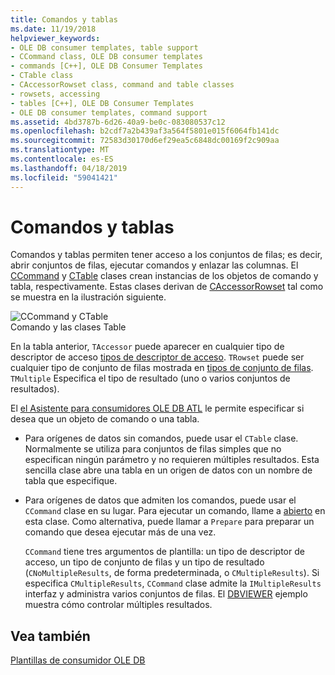 ```yaml
---
title: Comandos y tablas
ms.date: 11/19/2018
helpviewer_keywords:
- OLE DB consumer templates, table support
- CCommand class, OLE DB consumer templates
- commands [C++], OLE DB Consumer Templates
- CTable class
- CAccessorRowset class, command and table classes
- rowsets, accessing
- tables [C++], OLE DB Consumer Templates
- OLE DB consumer templates, command support
ms.assetid: 4bd3787b-6d26-40a9-be0c-083080537c12
ms.openlocfilehash: b2cdf7a2b439af3a564f5801e015f6064fb141dc
ms.sourcegitcommit: 72583d30170d6ef29ea5c6848dc00169f2c909aa
ms.translationtype: MT
ms.contentlocale: es-ES
ms.lasthandoff: 04/18/2019
ms.locfileid: "59041421"
---
```

# <a name="commands-and-tables"></a>Comandos y tablas

Comandos y tablas permiten tener acceso a los conjuntos de filas; es decir, abrir conjuntos de filas, ejecutar comandos y enlazar las columnas. El [CCommand](../../data/oledb/ccommand-class.md) y [CTable](../../data/oledb/ctable-class.md) clases crean instancias de los objetos de comando y tabla, respectivamente. Estas clases derivan de [CAccessorRowset](../../data/oledb/caccessorrowset-class.md) tal como se muestra en la ilustración siguiente.

![CCommand y CTable](../../data/oledb/media/vccommandstables.gif "CCommand y CTable")<br/>
Comando y las clases Table

En la tabla anterior, `TAccessor` puede aparecer en cualquier tipo de descriptor de acceso [tipos de descriptor de acceso](../../data/oledb/accessors-and-rowsets.md). `TRowset` puede ser cualquier tipo de conjunto de filas mostrada en [tipos de conjunto de filas](../../data/oledb/accessors-and-rowsets.md). `TMultiple` Especifica el tipo de resultado (uno o varios conjuntos de resultados).

El [el Asistente para consumidores OLE DB ATL](../../atl/reference/atl-ole-db-consumer-wizard.md) le permite especificar si desea que un objeto de comando o una tabla.

- Para orígenes de datos sin comandos, puede usar el `CTable` clase. Normalmente se utiliza para conjuntos de filas simples que no especifican ningún parámetro y no requieren múltiples resultados. Esta sencilla clase abre una tabla en un origen de datos con un nombre de tabla que especifique.

- Para orígenes de datos que admiten los comandos, puede usar el `CCommand` clase en su lugar. Para ejecutar un comando, llame a [abierto](../../data/oledb/ccommand-open.md) en esta clase. Como alternativa, puede llamar a `Prepare` para preparar un comando que desea ejecutar más de una vez.

   `CCommand` tiene tres argumentos de plantilla: un tipo de descriptor de acceso, un tipo de conjunto de filas y un tipo de resultado (`CNoMultipleResults`, de forma predeterminada, o `CMultipleResults`). Si especifica `CMultipleResults`, `CCommand` clase admite la `IMultipleResults` interfaz y administra varios conjuntos de filas. El [DBVIEWER](https://github.com/Microsoft/VCSamples) ejemplo muestra cómo controlar múltiples resultados.

## <a name="see-also"></a>Vea también

[Plantillas de consumidor OLE DB](../../data/oledb/ole-db-consumer-templates-cpp.md)